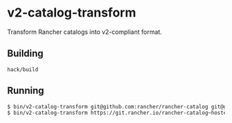 v2-catalog-transform
====================

Transform Rancher catalogs into v2-compliant format.

## Building

`hack/build`

## Running

```bash
$ bin/v2-catalog-transform git@github.com:rancher/rancher-catalog git@github.com:rancher/community-catalog
$ bin/v2-catalog-transform https://git.rancher.io/rancher-catalog~hosted
```

